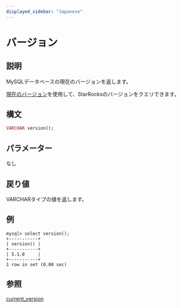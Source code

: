 ```yaml
---
displayed_sidebar: "Japanese"
---
```


# バージョン

## 説明

MySQLデータベースの現在のバージョンを返します。

[現在のバージョン](current_version.md)を使用して、StarRocksのバージョンをクエリできます。

## 構文

```Haskell
VARCHAR version();
```

## パラメーター

なし

## 戻り値

VARCHARタイプの値を返します。

## 例

```Plain Text
mysql> select version();
+-----------+
| version() |
+-----------+
| 5.1.0     |
+-----------+
1 row in set (0.00 sec)
```

## 参照

[current_version](../utility-functions/current_version.md)